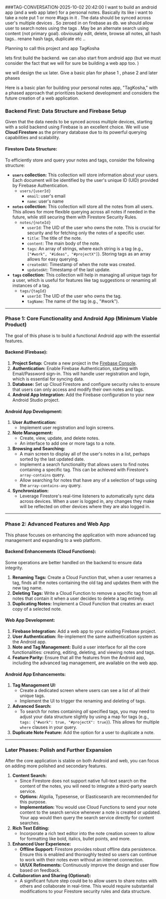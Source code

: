 
###TAG-CONVERSATION-2025-10-02 20:42:00
I want to build an android app (and a  web app later) for a personal notes.
Basically its like i want to take a note put 1  or more  #tags in it . The data should be synced across user's multiple devices . So zeroed in on firebase as db.
we should allow user to search notes using the tags . May be an alternate search using content (not primary goal). obviousaly edit, delete, browse all notes, all hash tags.. renane hash tags, duplicate etc ..

Planning to call this project and app TagKosha

lets first build the backend. we can also start from android app (but we must consider the fact that we will for sure be building a web app too. )

we will design the ux later.
Give a basic plan for phase 1 , phase 2 and later phases

Here is a basic plan for building your personal notes app, "TagKosha," with a phased approach that prioritizes backend development and considers the future creation of a web application.

### Backend First: Data Structure and Firebase Setup

Given that the data needs to be synced across multiple devices, starting with a solid backend using Firebase is an excellent choice. We will use **Cloud Firestore** as the primary database due to its powerful querying capabilities and scalability.

#### Firestore Data Structure:

To efficiently store and query your notes and tags, consider the following structure:

*   **`users` collection:** This collection will store information about your users. Each document will be identified by the user's unique ID (UID) provided by Firebase Authentication.
    *   `users/{userId}`
        *   `email`: user's email
        *   `name`: user's name
*   **`notes` collection:** This collection will store all the notes from all users. This allows for more flexible querying across all notes if needed in the future, while still securing them with Firestore Security Rules.
    *   `notes/{noteId}`
        *   `userId`: The UID of the user who owns the note. This is crucial for security and for fetching only the notes of a specific user.
        *   `title`: The title of the note.
        *   `content`: The main body of the note.
        *   `tags`: An array of strings, where each string is a tag (e.g., `["#work", "#ideas", "#projectX"]`). Storing tags as an array allows for easy querying.
        *   `createdAt`: Timestamp of when the note was created.
        *   `updatedAt`: Timestamp of the last update.
*   **`tags` collection:** This collection will help in managing all unique tags for a user, which is useful for features like tag suggestions or renaming all instances of a tag.
    *   `tags/{tagId}`
        *   `userId`: The UID of the user who owns the tag.
        *   `tagName`: The name of the tag (e.g., "#work").

---

### Phase 1: Core Functionality and Android App (Minimum Viable Product)

The goal of this phase is to build a functional Android app with the essential features.

#### **Backend (Firebase):**

1.  **Project Setup:** Create a new project in the [Firebase Console](https://console.firebase.google.com/).
2.  **Authentication:** Enable Firebase Authentication, starting with Email/Password sign-in. This will handle user registration and login, which is essential for syncing data.
3.  **Database:** Set up Cloud Firestore and configure security rules to ensure that users can only access and modify their own notes and tags.
4.  **Android App Integration:** Add the Firebase configuration to your new Android Studio project.

#### **Android App Development:**

1.  **User Authentication:**
    *   Implement user registration and login screens.
2.  **Note Management:**
    *   Create, view, update, and delete notes.
    *   An interface to add one or more tags to a note.
3.  **Browsing and Searching:**
    *   A main screen to display all of the user's notes in a list, perhaps sorted by the last updated date.
    *   Implement a search functionality that allows users to find notes containing a specific tag. This can be achieved with Firestore's `array-contains` query.
    *   Allow searching for notes that have any of a selection of tags using the `array-contains-any` query.
4.  **Synchronization:**
    *   Leverage Firestore's real-time listeners to automatically sync data across devices. When a user is logged in, any changes they make will be reflected on other devices where they are also logged in.

---

### Phase 2: Advanced Features and Web App

This phase focuses on enhancing the application with more advanced tag management and expanding to a web platform.

#### **Backend Enhancements (Cloud Functions):**

Some operations are better handled on the backend to ensure data integrity.

1.  **Renaming Tags:** Create a Cloud Function that, when a user renames a tag, finds all the notes containing the old tag and updates them with the new tag name.
2.  **Deleting Tags:** Write a Cloud Function to remove a specific tag from all notes that contain it when a user decides to delete a tag entirely.
3.  **Duplicating Notes:** Implement a Cloud Function that creates an exact copy of a selected note.

#### **Web App Development:**

1.  **Firebase Integration:** Add a web app to your existing Firebase project.
2.  **User Authentication:** Re-implement the same authentication system as the Android app.
3.  **Note and Tag Management:** Build a user interface for all the core functionalities: creating, editing, deleting, and viewing notes and tags.
4.  **Feature Parity:** Ensure that all the features from the Android app, including the advanced tag management, are available on the web app.

#### **Android App Enhancements:**

1.  **Tag Management UI:**
    *   Create a dedicated screen where users can see a list of all their unique tags.
    *   Implement the UI to trigger the renaming and deleting of tags.
2.  **Advanced Search:**
    *   To search for notes containing *all* specified tags, you may need to adjust your data structure slightly by using a map for tags (e.g., `tags: {"#work": true, "#projectX": true}`). This allows for multiple `where` clauses in your query.
3.  **Duplicate Note Feature:** Add the option for a user to duplicate a note.

---

### Later Phases: Polish and Further Expansion

After the core application is stable on both Android and web, you can focus on adding more polished and secondary features.

1.  **Content Search:**
    *   Since Firestore does not support native full-text search on the content of the notes, you will need to integrate a third-party search service.
    *   **Options:** Algolia, Typesense, or Elasticsearch are recommended for this purpose.
    *   **Implementation:** You would use Cloud Functions to send your note content to the search service whenever a note is created or updated. Your app would then query the search service directly for content searches.
2.  **Rich Text Editing:**
    *   Incorporate a rich text editor into the note creation screen to allow for formatting like bold, italics, bullet points, and more.
3.  **Enhanced User Experience:**
    *   **Offline Support:** Firestore provides robust offline data persistence. Ensure this is enabled and thoroughly tested so users can continue to work with their notes even without an internet connection.
    *   **UI/UX Refinements:** Continuously improve the design and user flow based on feedback.
4.  **Collaboration and Sharing (Optional):**
    *   A significant future step could be to allow users to share notes with others and collaborate in real-time. This would require substantial modifications to your Firestore security rules and data structure.


